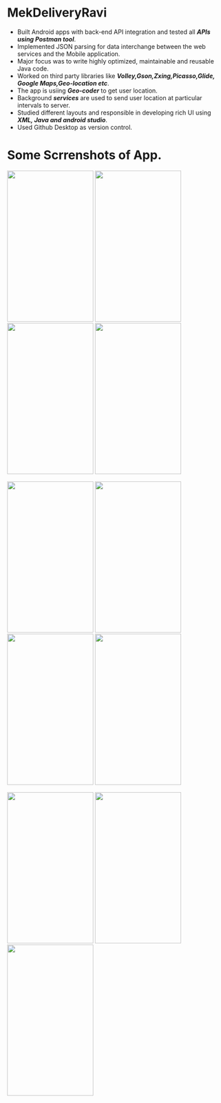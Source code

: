 # MekDeliveryRavi

- Built Android apps with back-end API integration and tested all ***APIs using Postman tool***. 
- Implemented JSON parsing for data interchange between the web services and the Mobile application. 
- Major focus was to write highly optimized, maintainable and reusable Java code. 
- Worked on third party libraries like ***Volley,Gson,Zxing,Picasso,Glide, Google Maps,Geo-location etc***. 
- The app is usiing ***Geo-coder*** to get user location.
- Background ***services*** are used to send user location at particular intervals to server.
- Studied different layouts and responsible in developing rich UI using ***XML, Java and android studio***. 
- Used Github Desktop as version control.

# Some Scrrenshots of App.

<img src="https://user-images.githubusercontent.com/35134157/64073874-bb9e9f00-ccc1-11e9-8a31-73021f4a5f90.png" width="200" height="350">  <img src="https://user-images.githubusercontent.com/35134157/64073877-c0635300-ccc1-11e9-9baf-563ab2423b45.png" width="200" height="350">  <img src="https://user-images.githubusercontent.com/35134157/64073878-c0635300-ccc1-11e9-897f-0623247057dd.png" width="200" height="350"> <img src="https://user-images.githubusercontent.com/35134157/64073879-c0635300-ccc1-11e9-967d-b883575ec7fc.png" width="200" height="350">

<img src="https://user-images.githubusercontent.com/35134157/64073882-c0635300-ccc1-11e9-9335-ab17b41940b2.png" width="200" height="350">  <img src="https://user-images.githubusercontent.com/35134157/64073883-c0fbe980-ccc1-11e9-8aeb-4aac3a5b0d2b.png" width="200" height="350"> <img src="https://user-images.githubusercontent.com/35134157/64073884-c0fbe980-ccc1-11e9-8795-14aeee35d75f.png" width="200" height="350">   <img src="https://user-images.githubusercontent.com/35134157/64073885-c0fbe980-ccc1-11e9-85f2-abc9d5044b15.png" width="200" height="350"> 

<img src="https://user-images.githubusercontent.com/35134157/64073886-c1948000-ccc1-11e9-9b26-459ebd8521cb.png" width="200" height="350">  <img src="https://user-images.githubusercontent.com/35134157/64073887-c1948000-ccc1-11e9-9746-e58b6e8818e0.png" width="200" height="350">  <img src="https://user-images.githubusercontent.com/35134157/64073888-c1948000-ccc1-11e9-8371-516e75c91f25.png" width="200" height="350"> 






